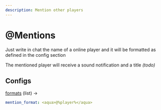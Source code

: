```yaml
---
description: Mention other players
---
```


# @Mentions

Just write in chat the name of a online player and it will be formatted as defined in the config section

The mentioned player will receive a sound notification and a title _(todo)_

## Configs

[formats](chat-formats.md) (list) ->&#x20;

```yaml
mention_format: <aqua>@%player%</aqua>
```

